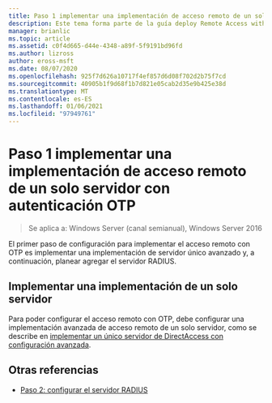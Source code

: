 ```yaml
---
title: Paso 1 implementar una implementación de acceso remoto de un solo servidor con autenticación OTP
description: Este tema forma parte de la guía deploy Remote Access with OTP Authentication in Windows Server 2016.
manager: brianlic
ms.topic: article
ms.assetid: c0f4d665-d44e-4348-a89f-5f9191bd96fd
ms.author: lizross
author: eross-msft
ms.date: 08/07/2020
ms.openlocfilehash: 925f7d626a10717f4ef857d6d08f702d2b75f7cd
ms.sourcegitcommit: 40905b1f9d68f1b7d821e05cab2d35e9b425e38d
ms.translationtype: MT
ms.contentlocale: es-ES
ms.lasthandoff: 01/06/2021
ms.locfileid: "97949761"
---
```

# <a name="step-1-implement-a-single-server-remote-access-deployment-with-otp-authentication"></a>Paso 1 implementar una implementación de acceso remoto de un solo servidor con autenticación OTP

>Se aplica a: Windows Server (canal semianual), Windows Server 2016

El primer paso de configuración para implementar el acceso remoto con OTP es implementar una implementación de servidor único avanzado y, a continuación, planear agregar el servidor RADIUS.

## <a name="implement-a-single-server-deployment"></a>Implementar una implementación de un solo servidor
Para poder configurar el acceso remoto con OTP, debe configurar una implementación avanzada de acceso remoto de un solo servidor, como se describe en [implementar un único servidor de DirectAccess con configuración avanzada](../../../directaccess/single-server-advanced/deploy-a-single-directaccess-server-with-advanced-settings.md).

## <a name="see-also"></a><a name="BKMK_Links"></a>Otras referencias

-   [Paso 2: configurar el servidor RADIUS](Step-2-Configure-the-RADIUS-Server.md)


